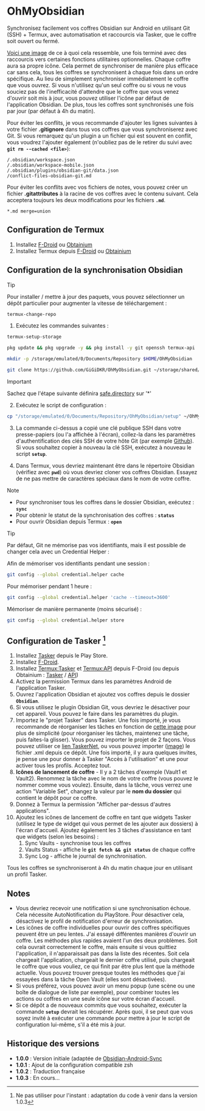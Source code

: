 # OhMyObsidian

Synchronisez facilement vos coffres Obsidian sur Android en utilisant Git (SSH) + Termux, avec automatisation et raccourcis via Tasker, que le coffre soit ouvert ou fermé.

[Voici une image](https://bit.ly/40hLIyt) de ce à quoi cela ressemble, une fois terminé avec des raccourcis vers certaines fonctions utilitaires optionnelles. Chaque coffre aura sa propre icône. Cela permet de synchroniser de manière plus efficace car sans cela, tous les coffres se synchronisent à chaque fois dans un ordre spécifique. Au lieu de simplement synchroniser immédiatement le coffre que vous ouvrez. Si vous n'utilisez qu'un seul coffre ou si vous ne vous souciez pas de l'inefficacité d'attendre que le coffre que vous venez d'ouvrir soit mis à jour, vous pouvez utiliser l'icône par défaut de l'application Obsidian. De plus, tous les coffres sont synchronisés une fois par jour (par défaut à 4h du matin).

Pour éviter les conflits, je vous recommande d'ajouter les lignes suivantes à votre fichier **.gitignore** dans tous vos coffres que vous synchroniserez avec Git. Si vous remarquez qu'un plugin a un fichier qui est souvent en conflit, vous voudrez l'ajouter également (n'oubliez pas de le retirer du suivi avec **`git rm --cached <file>`**):
```gitignore
/.obsidian/workspace.json
/.obsidian/workspace-mobile.json
/.obsidian/plugins/obsidian-git/data.json
/conflict-files-obsidian-git.md
```
Pour éviter les conflits avec vos fichiers de notes, vous pouvez créer un fichier **.gitattributes** à la racine de vos coffres avec le contenu suivant. Cela acceptera toujours les deux modifications pour les fichiers **`.md`**.
```gitattributes
*.md merge=union
```
## Configuration de Termux
1. Installez [F-Droid](https://f-droid.org/en/) ou [Obtainium](https://github.com/ImranR98/Obtainium)
2. Installez Termux depuis [F-Droid](https://f-droid.org/en/packages/com.termux/) ou [Obtainium](https://github.com/termux/termux-app)

## Configuration de la synchronisation Obsidian

> [!TIP]
> Pour installer / mettre à jour des paquets, vous pouvez sélectionner un dépôt particulier pour augmenter la vitesse de téléchargement :
> ```bash
> termux-change-repo
> ```

1. Exécutez les commandes suivantes :
```bash
termux-setup-storage
```
```bash
pkg update && pkg upgrade -y && pkg install -y git openssh termux-api
```
```bash
mkdir -p /storage/emulated/0/Documents/Repository $HOME/OhMyObsidian
```
```bash
git clone https://github.com/GiGiDKR/OhMyObsidian.git ~/storage/shared/Documents/Repository/OhMyObsidian
```
> [!IMPORTANT]
> Sachez que l'étape suivante définira [safe.directory](https://git-scm.com/docs/git-config/2.35.2#Documentation/git-config.txt-safedirectory) sur '*'
   
2. Exécutez le script de configuration :
```bash
cp "/storage/emulated/0/Documents/Repository/OhMyObsidian/setup" ~/OhMyObsidian/ && chmod +x "$HOME/OhMyObsidian/setup" && source "$HOME/OhMyObsidian/setup"
```
3. La commande ci-dessus a copié une clé publique SSH dans votre presse-papiers (ou l'a affichée à l'écran), collez-la dans les paramètres d'authentification des clés SSH de votre hôte Git (par exemple [Github](https://github.com/settings/keys)). Si vous souhaitez copier à nouveau la clé SSH, exécutez à nouveau le script **`setup`**.

4. Dans Termux, vous devriez maintenant être dans le répertoire Obsidian (vérifiez avec **`pwd`**) où vous devriez cloner vos coffres Obsidian. Essayez de ne pas mettre de caractères spéciaux dans le nom de votre coffre.

> [!NOTE]
> - Pour synchroniser tous les coffres dans le dossier Obsidian, exécutez :
> **`sync`**
> - Pour obtenir le statut de la synchronisation des coffres :
> **`status`** 
> - Pour ouvrir Obsidian depuis Termux : 
> **`open`**

> [!TIP]
> Par défaut, Git ne mémorise pas vos identifiants, mais il est possible de changer cela avec un Credential Helper :
>
> Afin de mémoriser vos identifiants pendant une session :
> ```bash
> git config --global credential.helper cache
> ```
> Pour mémoriser pendant 1 heure :
> ```bash
> git config --global credential.helper 'cache --timeout=3600'
> ```
> Mémoriser de manière permanente (moins sécurisé) :
> ```bash
> git config --global credential.helper store
> ```

## Configuration de Tasker [^1]
1. Installez [Tasker](https://play.google.com/store/apps/details?id=net.dinglisch.android.tasker) depuis le Play Store.
2. Installez [F-Droid](https://f-droid.org/en/).
3. Installez [Termux:Tasker](https://f-droid.org/en/packages/com.termux.tasker/) et [Termux:API](https://f-droid.org/en/packages/com.termux.api/) depuis F-Droid (ou depuis Obtainium : [Tasker](https://github.com/termux/termux-tasker) / [API](https://github.com/termux/termux-api))
2. Activez la permission Termux dans les paramètres Android de l'application Tasker.
3. Ouvrez l'application Obsidian et ajoutez vos coffres depuis le dossier **`Obsidian`**.
4. Si vous utilisez le plugin Obsidian Git, vous devriez le désactiver pour cet appareil. Vous pouvez le faire dans les paramètres du plugin.
5. Importez le "projet Tasker" dans Tasker. Une fois importé, je vous recommande de réorganiser les tâches en fonction de [cette image](https://imgur.com/a/6Gj6aRj) pour plus de simplicité (pour réorganiser les tâches, maintenez une tâche, puis faites-la glisser). Vous pouvez importer le projet de 2 façons. Vous pouvez utiliser ce [lien TaskerNet](https://taskernet.com/shares/?user=AS35m8n3cQwLQVpqM%2Fik6LZsANJ%2F8SkOXbatTM3JXxEQY4KYaxES06TbTgTRcO7ziHKZXfzQKT1B&id=Project%3AObsidian+Syncing), ou vous pouvez importer ([image](https://imgur.com/a/Fvyl8HF)) le fichier .xml depuis ce dépôt. Une fois importé, il y aura quelques invites, je pense une pour donner à Tasker "Accès à l'utilisation" et une pour activer tous les profils. Acceptez tout.
6. **Icônes de lancement de coffre** - Il y a 2 tâches d'exemple (Vault1 et Vault2). Renommez la tâche avec le nom de votre coffre (vous pouvez le nommer comme vous voulez). Ensuite, dans la tâche, vous verrez une action "Variable Set", changez la valeur par le **nom du dossier** qui contient le dépôt pour ce coffre.
7. Donnez à Termux la permission "Afficher par-dessus d'autres applications".
8. Ajoutez les icônes de lancement de coffre en tant que widgets Tasker (utilisez le type de widget qui vous permet de les ajouter aux dossiers) à l'écran d'accueil. Ajoutez également les 3 tâches d'assistance en tant que widgets (selon les besoins) :
   1. Sync Vaults   - synchronise tous les coffres
   2. Vaults Status - affiche le **`git fetch && git status`** de chaque coffre
   3. Sync Log      - affiche le journal de synchronisation.

Tous les coffres se synchroniseront à 4h du matin chaque jour en utilisant un profil Tasker.

[^1]: Ne pas utiliser pour l'instant : adaptation du code à venir dans la version 1.0.3

## Notes
- Vous devriez recevoir une notification si une synchronisation échoue. Cela nécessite AutoNotification du PlayStore. Pour désactiver cela, désactivez le profil de notification d'erreur de synchronisation.
- Les icônes de coffre individuelles pour ouvrir des coffres spécifiques peuvent être un peu lentes. J'ai essayé différentes manières d'ouvrir un coffre. Les méthodes plus rapides avaient l'un des deux problèmes. Soit cela ouvrait correctement le coffre, mais ensuite si vous quittiez l'application, il n'apparaissait pas dans la liste des récentes. Soit cela chargeait l'application, chargeait le dernier coffre utilisé, puis chargeait le coffre que vous vouliez, ce qui finit par être plus lent que la méthode actuelle. Vous pouvez trouver presque toutes les méthodes que j'ai essayées dans la tâche Open Vault (elles sont désactivées).
- Si vous préférez, vous pouvez avoir un menu popup (une scène ou une boîte de dialogue de liste par exemple), pour combiner toutes les actions ou coffres en une seule icône sur votre écran d'accueil.
- Si ce dépôt a de nouveaux commits que vous souhaitez, exécuter la commande **`setup`** devrait les récupérer. Après quoi, il se peut que vous soyez invité à exécuter une commande pour mettre à jour le script de configuration lui-même, s'il a été mis à jour.

## Historique des versions
- **1.0.0** : Version initiale (adaptée de [Obsidian-Android-Sync](https://github.com/DovieW/obsidian-android-sync)
- **1.0.1** : Ajout de la configuration compatible zsh
- **1.0.2** : Traduction française 
- **1.0.3** : En cours...


